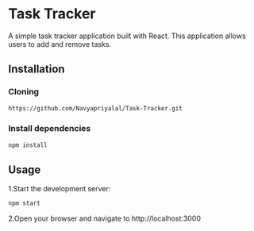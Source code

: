 # Task Tracker
A simple task tracker application built with React. This application allows users to add and remove tasks.

## Installation
### Cloning
```bash
https://github.com/Navyapriyalal/Task-Tracker.git
```
### Install dependencies
```bash
npm install
```

## Usage
1.Start the development server:
```bash
npm start
```
2.Open your browser and navigate to http://localhost:3000
